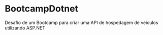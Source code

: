 # BootcampDotnet

Desafio de um Bootcamp para criar uma API de hospedagem de veiculos utilizando ASP.NET
